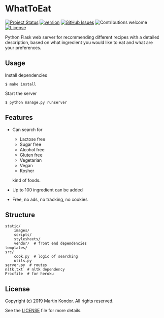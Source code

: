 # WhatToEat

[![Project Status](https://img.shields.io/badge/status-active-brightgreen.svg)](https://w-t-eat.herokuapp.com/)
[![version](https://img.shields.io/badge/version-v1.0.0-green.svg)](https://github.com/MartinKondor/WhatToEat)
[![GitHub Issues](https://img.shields.io/github/issues/MartinKondor/WildTetris.svg)](https://github.com/MartinKondor/WildTetris/issues)
![Contributions welcome](https://img.shields.io/badge/contributions-welcome-orange.svg)
[![License](https://img.shields.io/badge/license-MIT-blue.svg)](https://opensource.org/licenses/MIT)

Python Flask web server for recommending different recipes with a detailed description, based on what ingredient you would like to eat and what are your preferences.

## Usage

Install dependencies
```shell
$ make install
```

Start the server
```shell
$ python manage.py runserver
```

## Features

- Can search for

    * Lactose free
    * Sugar free
    * Alcohol free
    * Gluten free
    * Vegetarian
    * Vegan
    * Kosher

  kind of foods.
- Up to 100 ingredient can be added
- Free, no ads, no tracking, no cookies

## Structure

```shell
static/
    images/
    scripts/
    stylesheets/
    vendor/  # front end dependencies
templates/
src/
    cook.py  # logic of searching
    utils.py
server.py  # routes
nltk.txt  # nltk dependency
Procfile  # for heroku
```

## License

Copyright (c) 2019 Martin Kondor.
All rights reserved.

See the [LICENSE](LICENSE) file for more details.
